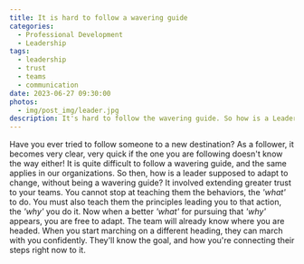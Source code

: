 ```yaml
---
title: It is hard to follow a wavering guide
categories:
  - Professional Development
  - Leadership
tags:
  - leadership
  - trust
  - teams
  - communication
date: 2023-06-27 09:30:00
photos: 
  - img/post_img/leader.jpg
description: It's hard to follow the wavering guide. So how is a Leader supposed to adapt to change, without jarring the team? 
---
```

Have you ever tried to follow someone to a new destination? As a follower, it becomes very clear, very quick if the one you are following doesn't know the way either! It is quite difficult to follow a wavering guide, and the same applies in our organizations. So then, how is a leader supposed to adapt to change, without being a wavering guide? It involved extending greater trust to your teams. You cannot stop at teaching them the behaviors, the *'what'* to do. You must also teach them the principles leading you to that action, the *'why'* you do it. Now when a better *'what'* for pursuing that *'why'* appears, you are free to adapt. The team will already know where you are headed. When you start marching on a different heading, they can march with you confidently. They'll know the goal, and how you're connecting their steps right now to it.